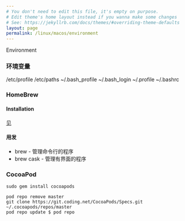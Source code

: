 ```yaml
---
# You don't need to edit this file, it's empty on purpose.
# Edit theme's home layout instead if you wanna make some changes
# See: https://jekyllrb.com/docs/themes/#overriding-theme-defaults
layout: page
permalink: /linux/macos/environment
---
```


Environment

### 环境变量
/etc/profile /etc/paths ~/.bash_profile ~/.bash_login ~/.profile ~/.bashrc

### HomeBrew

#### Installation

[见](https://docs.brew.sh/Installation.html)

#### 用发

* brew      - 管理命令行的程序
* brew cask - 管理有界面的程序

### CocoaPod
    sudo gem install cocoapods

    pod repo remove master
    git clone https://git.coding.net/CocoaPods/Specs.git ~/.cocoapods/repos/master
    pod repo update $ pod repo

